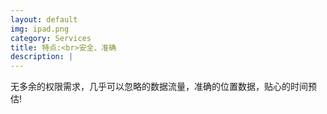 ```yaml
---
layout: default
img: ipad.png
category: Services
title: 特点:<br>安全、准确
description: |
---
```

  无多余的权限需求，几乎可以忽略的数据流量，准确的位置数据，贴心的时间预估!